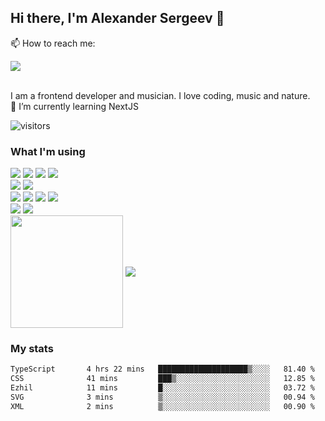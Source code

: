 ## Hi there, I'm Alexander Sergeev 👋

📫 How to reach me:
<div>
<a href="https://www.linkedin.com/in/alsergeev/">
<img src="https://img.shields.io/badge/LinkedIn-blue?style=for-the-badge&logo=linkedin&labelColor=blue">
</a>
</div>
<br>

I am a frontend developer and musician. 
I love coding, music and nature.<br />
🌱  I’m currently learning NextJS

![visitors](https://visitor-badge.glitch.me/badge?page_id=Surtt.id)

### What I'm using
<div>
  <img src="https://img.shields.io/badge/html5-e34f26?style=for-the-badge&logo=html5&labelColor=e34f26&logoColor=white"> <img src="https://img.shields.io/badge/css3-1572b6?style=for-the-badge&logo=css3&labelColor=1572b6&logoColor=white"> <img src="https://img.shields.io/badge/sass-cc6699?style=for-the-badge&logo=sass&labelColor=cc6699&logoColor=white"> <img src="https://img.shields.io/badge/pug-a86454?style=for-the-badge&logo=pug&labelColor=a86454&logoColor=white">
</div>
<div>
<img src="https://img.shields.io/badge/javascript-f7df1e?style=for-the-badge&logo=javascript&labelColor=f7df1e&logoColor=black"> <img src="https://img.shields.io/badge/typescript-3178c6?style=for-the-badge&logo=typescript&labelColor=3178c6&logoColor=white">
</div>
<div>
<img src="https://img.shields.io/badge/React-45b8d8?style=for-the-badge&logo=react&labelColor=45b8d8&logoColor=white"> <img src="https://img.shields.io/badge/Redux-764abc?style=for-the-badge&logo=redux&labelColor=764abc&logoColor=white"> <img src="https://img.shields.io/badge/next.js-000000?style=for-the-badge&logo=nextdotjs&logoColor=white"> <img src="https://img.shields.io/badge/-React%20Query-FF4154?style=for-the-badge&logo=react%20query&logoColor=white"> <!--<img src="https://img.shields.io/badge/ReduxSaga-999999?style=for-the-badge&logo=redux-saga&labelColor=999999&logoColor=white">-->
</div>
<div>
<img src="https://img.shields.io/badge/Nodejs-339933?style=for-the-badge&logo=node.js&labelColor=339933&logoColor=white">
<img src="https://img.shields.io/badge/Express.js-000000?style=for-the-badge&logo=express&logoColor=white">
</div>

<!--
**Surtt/Surtt** is a ✨ _special_ ✨ repository because its `README.md` (this file) appears on your GitHub profile.

Here are some ideas to get you started:

- 🔭 I’m currently working on ...
- 🌱 I’m currently learning ...
- 👯 I’m looking to collaborate on ...
- 🤔 I’m looking for help with ...
- 💬 Ask me about ...
- 📫 How to reach me: ...
- 😄 Pronouns: ...
- ⚡ Fun fact: ...
-->


<span>
<a>
<img align="center" height="180em" src="https://github-readme-stats.vercel.app/api?username=Surtt&show_icons=true&hide_border=true&&count_private=true&include_all_commits=true" />
</a>
<a href="https://github.com/surtt/github-readme-stats">
<img align="center" src="https://github-readme-stats.vercel.app/api/top-langs/?username=surtt&layout=compact&hide_border=true" />
</a>
</span>


### My stats
<!--START_SECTION:waka-->

```txt
TypeScript       4 hrs 22 mins   ████████████████████▒░░░░   81.40 %
CSS              41 mins         ███▒░░░░░░░░░░░░░░░░░░░░░   12.85 %
Ezhil            11 mins         █░░░░░░░░░░░░░░░░░░░░░░░░   03.72 %
SVG              3 mins          ▒░░░░░░░░░░░░░░░░░░░░░░░░   00.94 %
XML              2 mins          ▒░░░░░░░░░░░░░░░░░░░░░░░░   00.90 %
```

<!--END_SECTION:waka-->

